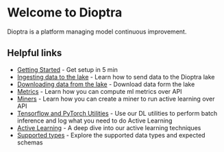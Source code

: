# Welcome to Dioptra

Dioptra is a platform managing model continuous improvement.

## Helpful links

* [Getting Started](getting-started.md) - Get setup in 5 min
* [Ingesting data to the lake](ingestion.md) - Learn how to send data to the Dioptra lake
* [Downloading data from the lake](querying-getting-started.md) - Download data form the lake
* [Metrics](metrics.md) - Learn how you can compute ml metrics over API
* [Miners](miners.md) - Learn how you can create a miner to run active learning over API
* [Tensorflow and PyTorch Utilities](tf-and-torch-utils.md) - Use our DL utilities to perform batch inference and log what you need to do Active Learning
* [Active Learning](active-learning.md) - A deep dive into our active learning techniques
* [Supported types](supported-types.md) - Explore the supported data types and expected schemas